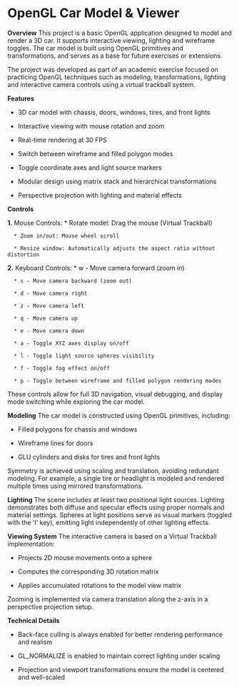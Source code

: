 # OpenGL Car Model & Viewer
**Overview**
This project is a basic OpenGL application designed to model and render a 3D car. It supports interactive viewing, lighting and wireframe toggles. The car model is built using OpenGL primitives and transformations, and serves as a base for future exercises or extensions.

The project was developed as part of an academic exercise focused on practicing OpenGL techniques such as modeling, transformations, lighting and interactive camera controls using a virtual trackball system.

**Features**
* 3D car model with chassis, doors, windows, tires, and front lights

* Interactive viewing with mouse rotation and zoom

* Real-time rendering at 30 FPS

* Switch between wireframe and filled polygon modes

* Toggle coordinate axes and light source markers

* Modular design using matrix stack and hierarchical transformations

* Perspective projection with lighting and material effects

**Controls**

  **1.** Mouse Controls:
      * Rotate model: Drag the mouse (Virtual Trackball)

      * Zoom in/out: Mouse wheel scroll

      * Resize window: Automatically adjusts the aspect ratio without distortion

  **2.** Keyboard Controls:
      * w - Move camera forward (zoom in)

      * s - Move camera backward (zoom out)

      * d - Move camera right

      * z - Move camera left

      * q - Move camera up

      * e - Move camera down

      * a - Toggle XYZ axes display on/off

      * l - Toggle light source spheres visibility

      * f - Toggle fog effect on/off

      * p - Toggle between wireframe and filled polygon rendering modes

These controls allow for full 3D navigation, visual debugging, and display mode switching while exploring the car model.

**Modeling**
The car model is constructed using OpenGL primitives, including:

* Filled polygons for chassis and windows

* Wireframe lines for doors

* GLU cylinders and disks for tires and front lights

Symmetry is achieved using scaling and translation, avoiding redundant modeling. For example, a single tire or headlight is modeled and rendered multiple times using mirrored transformations.

**Lighting**
The scene includes at least two positional light sources. Lighting demonstrates both diffuse and specular effects using proper normals and material settings. Spheres at light positions serve as visual markers (toggled with the 'l' key), emitting light independently of other lighting effects.

**Viewing System**
The interactive camera is based on a Virtual Trackball implementation:

* Projects 2D mouse movements onto a sphere

* Computes the corresponding 3D rotation matrix

* Applies accumulated rotations to the model view matrix

Zooming is implemented via camera translation along the z-axis in a perspective projection setup.

**Technical Details**
* Back-face culling is always enabled for better rendering performance and realism

* GL_NORMALIZE is enabled to maintain correct lighting under scaling

* Projection and viewport transformations ensure the model is centered and well-scaled
